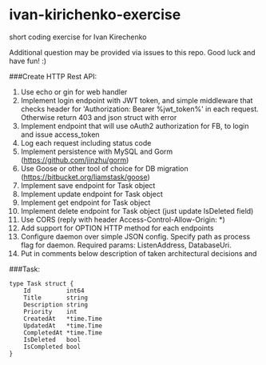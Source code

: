 # ivan-kirichenko-exercise
short coding exercise for Ivan Kirechenko

Additional question may be provided via issues to this repo. Good luck and have fun! :)

###Create HTTP Rest API:
1. Use echo or gin for web handler 
2. Implement login endpoint with JWT token, and simple middleware that checks header for 'Authorization: Bearer %jwt_token%' in each request. Otherwise return 403 and json struct with error 
3. Implement endpoint that will use oAuth2 authorization for FB, to login and issue access_token
3. Log each request including status code 
4. Implement persistence with MySQL and Gorm (https://github.com/jinzhu/gorm) 
5. Use Goose or other tool of choice for DB migration (https://bitbucket.org/liamstask/goose) 
6. Implement save endpoint for Task object 
7. Implement update endpoint for Task object 
8. Implement get endpoint for Task object 
9. Implement delete endpoint for Task object (just update IsDeleted field)  
10. Use CORS (reply with header Access-Control-Allow-Origin: *) 
11. Add support for OPTION HTTP method for each endpoints  
12. Configure daemon over simple JSON config. Specify path as process flag for daemon. Required params: ListenAddress, DatabaseUri. 
13. Put in comments below description of taken architectural decisions and


###Task:
```
type Task struct {
    Id          int64
    Title       string
    Description string
    Priority    int
    CreatedAt   *time.Time
    UpdatedAt   *time.Time
    CompletedAt *time.Time
    IsDeleted   bool
    IsCompleted bool
}
```
